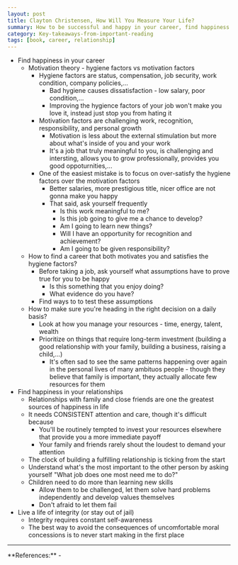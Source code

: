 ```yaml
---
layout: post
title: Clayton Christensen, How Will You Measure Your Life?
summary: How to be successful and happy in your career, find happiness in relationships, live a life of integrity.
category: Key-takeaways-from-important-reading
tags: [book, career, relationship]
---
```


- Find happiness in your career
  - Motivation theory - hygiene factors vs motivation factors
    - Hygiene factors are status, compensation, job security, work condition, company policies,...
      - Bad hygiene causes dissatisfaction - low salary, poor condition,...
      - Improving the hygience factors of your job won't make you love it, instead just stop you from hating it
    - Motivation factors are challenging work, recognition, responsibility, and personal growth
      - Motivation is less about the external stimulation but more about what's inside of you and your work
      - It's a job that truly meaningful to you, is challenging and intersting, allows you to grow professionally, provides you good oppoturnities,...
    - One of the easiest mistake is to focus on over-satisfy the hygiene factors over the motivation factors
      - Better salaries, more prestigious title, nicer office are not gonna make you happy
      - That said, ask yourself frequently
        - Is this work meaningful to me?
        - Is this job going to give me a chance to develop?
        - Am I going to learn new things?
        - Will I have an opportunity for recognition and achievement?
        - Am I going to be given responsibility?
  - How to find a career that both motivates you and satisfies the hygiene factors?
    - Before taking a job, ask yourself what assumptions have to prove true for you to be happy
      - Is this something that you enjoy doing?
      - What evidence do you have?
    - Find ways to to test these assumptions
  - How to make sure you're heading in the right decision on a daily basis?
    - Look at how you manage your resources - time, energy, talent, wealth
    - Prioritize on things that require long-term investment (building a good relationship with your family, building a business, raising a child,...)
      - It's often sad to see the same patterns happening over again in the personal lives of many ambituos people - though they believe that family is important, they actually allocate few resources for them
- Find happiness in your relationships
  - Relationships with family and close friends are one the greatest sources of happiness in life
  - It needs CONSISTENT attention and care, though it's difficult because
    - You'll be routinely tempted to invest your resources elsewhere that provide you a more immediate payoff
    - Your family and friends rarely shout the loudest to demand your attention
  - The clock of building a fulfilling relationship is ticking from the start
  - Understand what's the most important to the other person by asking yourself "What job does one most need me to do?"
  - Children need to do more than learning new skills
    - Allow them to be challenged, let them solve hard problems independently and develop values themselves
    - Don't afraid to let them fail
- Live a life of integrity (or stay out of jail)
  - Integrity requires constant self-awareness
  - The best way to avoid the consequences of uncomfortable moral concessions is to never start making in the first place

<hr>
**References:**
- <https://www.goodreads.com/book/show/13425570-how-will-you-measure-your-life>
